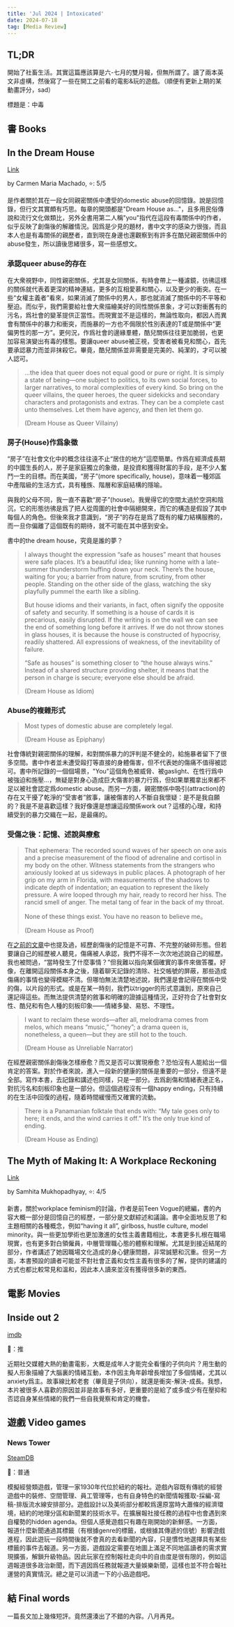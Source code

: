 ```yaml
---
title: 'Jul 2024 | Intoxicated'
date: 2024-07-18
tag: [Media Review]
---
```


## TL;DR

開始了社畜生活。其實這篇應該算是六-七月的雙月報，但無所謂了。讀了兩本英文非虛構，然後寫了一些在開工之前看的電影&玩的遊戲。（順便有更新上期的某動畫評分，sad）

標題是：中毒

<!-- more -->

## 書 Books

## In the Dream House

[Link](https://www.goodreads.com/book/show/43317482-in-the-dream-house)

by Carmen Maria Machado, ⭐: 5/5

是作者關於其在一段女同親密關係中遭受的domestic abuse的回憶錄。說是回憶錄，但行文其實頗有巧思。每章的開頭都是"Dream House as..."，且多用民俗傳說和流行文化做類比，另外全書用第二人稱"you"指代在這段有毒關係中的作者，似乎反映了創傷後的解離情況。因爲是少見的題材，書中文字的感染力很強，而且本人也是有毒關係的親歷者，直到現在身邊也還觀察到有許多在酷兒親密關係中的abuse發生，所以讀後思緒很多，寫一些感想文。

### 承認queer abuse的存在

在大衆視野中，同性親密關係，尤其是女同關係，有時會帶上一種濾鏡，彷彿這樣的關係就代表着更深的精神連結，更多的互相愛慕和關心，以及更少的衝突。在一些“女權主義者”看來，如果消滅了關係中的男人，那也就消滅了關係中的不平等和壓迫。而似乎，我們需要給社會大衆描繪美好的同性關係景象，才可以對衝舊有的污名，爲社會的變革提供正當性。而現實並不是這樣的，無論性取向，都因人而異會有關係中的暴力和衝突，而施暴的一方也不侷限於性別表達的T或是關係中“更偏男性的那一方”。更何況，作爲社會的邊緣羣體，酷兒關係往往更加脆弱，也更加容易演變出有毒的樣態。要讓queer abuse被正視，受害者被看見和關心，首先要承認暴力而並非抹殺它。畢竟，酷兒關係並非需要是完美的、純潔的，才可以被人認可。

> ...the idea that queer does not equal good or pure or right. It is simply a state of being—one subject to politics, to its own social forces, to larger narratives, to moral complexities of every kind. So bring on the queer villains, the queer heroes, the queer sidekicks and secondary characters and protagonists and extras. They can be a complete cast unto themselves. Let them have agency, and then let them go.
>
> (Dream House as Queer Villainy)

### 房子(House)作爲象徵

“房子”在社會文化中的概念往往遠不止“居住的地方”這麼簡單。作爲在經濟成長期的中國生長的人，房子是家庭獨立的象徵，是投資和獲得財富的手段，是不少人奮鬥一生的目標。而在美國，“房子”(more specifically, house)，意味着一種郊區中產階級的生活方式，具有種族、階層和家庭結構的隱喻。

與我的父母不同，我一直不喜歡“房子”(house)。我覺得它的空間太過於空洞和陰沉，它的形態彷彿是爲了把人從周圍的社會中隔絕開來，而它的構造是假設了其中每個人的角色。但後來我才意識到，“房子”的存在是爲了既有的權力結構服務的，而一旦你偏離了這個既有的期待，就不可能在其中感到安全。

書中的the dream house，究竟是誰的夢？

> I always thought the expression “safe as houses” meant that houses were safe places. It’s a beautiful idea; like running home with a late-summer thunderstorm huffing down your neck. There’s the house, waiting for you; a barrier from nature, from scrutiny, from other people. Standing on the other side of the glass, watching the sky playfully pummel the earth like a sibling.
> 
> But house idioms and their variants, in fact, often signify the opposite of safety and security. If something is a house of cards it is precarious, easily disrupted. If the writing is on the wall we can see the end of something long before it arrives. If we do not throw stones in glass houses, it is because the house is constructed of hypocrisy, readily shattered. All expressions of weakness, of the inevitability of failure.
> 
> “Safe as houses” is something closer to “the house always wins.” Instead of a shared structure providing shelter, it means that the person in charge is secure; everyone else should be afraid.
> 
> (Dream House as Idiom)

### Abuse的複雜形式

> Most types of domestic abuse are completely legal.
>
> (Dream House as Epiphany)

社會傳統對親密關係的理解，和對關係暴力的評判是不健全的，給施暴者留下了很多空間。書中作者並未遭受毆打等直接的身體傷害，但不代表她的傷痛不值得被認可。書中所記錄的一個個場景，"You"這個角色被威脅、被gaslight、在性行爲中被強迫和施壓...，無疑是對身心造成巨大傷害的暴力行爲，但如果單獨拿出來都不足以被社會認定爲domestic abuse。而另一方面，親密關係中吸引(attraction)的存在又干擾了乾淨的“受害者”敘事，讓被傷害的人不斷自我懷疑：是不是我自願的？我是不是喜歡這樣？我好像還是想讓這段關係work out？這樣的心理，和持續受到的暴力交織在一起，是最痛的。

### 受傷之後：記憶、述說與療愈

> That ephemera: The recorded sound waves of her speech on one axis and a precise measurement of the flood of adrenaline and cortisol in my body on the other. Witness statements from the strangers who anxiously looked at us sideways in public places. A photograph of her grip on my arm in Florida, with measurements of the shadows to indicate depth of indentation; an equation to represent the likely pressure. A wire looped through my hair, ready to record her hiss. The rancid smell of anger. The metal tang of fear in the back of my throat.
> 
> None of these things exist. You have no reason to believe me。
> 
> (Dream House as Proof)

在[之前的文章](https://sbeam.dev/posts/monthly-apr-2024.html#%E7%89%A9%E8%AA%9E%E3%81%A8%E3%83%88%E3%83%A9%E3%82%A6%E3%83%9E-%E3%82%AF%E3%82%A3%E3%82%A2%E3%83%BB%E3%83%95%E3%82%A7%E3%83%9F%E3%83%8B%E3%82%B9%E3%82%99%E3%83%A0%E6%89%B9%E8%A9%95%E3%81%AE%E5%8F%AF%E8%83%BD%E6%80%A7)中也提及過，經歷創傷後的記憶是不可靠、不完整的破碎形態。但若要讓自己的經歷被人聽見，傷痛被人承認，我們不得不一次次地述說自己的經歷。我也被問過，“當時發生了什麼事情？”但我難以指向某個確實的事件來做答覆。好像，在離開這段關係本身之後，隨着聊天記錄的清除、社交帳號的屏蔽，那些造成傷痛的事情也變得模糊不清。但哪怕無法清楚地述說，我們還是會記得在關係中受的傷，以片段的形式。或是在某一時刻，我們以trigger的形式意識到，原來自己還記得這些。而無法提供清楚的敘事和明確的證據這種情況，正好符合了社會對女性、酷兒和有色人種的刻板印象——情緒多變、易怒、不理性。

> I want to reclaim these words—after all, melodrama comes from melos, which means “music,” “honey”; a drama queen is, nonetheless, a queen—but they are still hot to the touch.
> 
> (Dream House as Unreliable Narrator)

在經歷親密關係創傷後怎樣療愈？而又是否可以實現療愈？恐怕沒有人能給出一個肯定的答案。對於作者來說，進入一段新的健康的關係是重要的一部分，但遠不是全部。寫作本書，去記錄和講述也同樣，只是一部分。去爲創傷和情緒表達正名，對抗污名和刻板印象也是一部分。但這個過程沒有一個happy ending，只有持續的在生活中回復的過程，隨着時間緩慢而又確實的流動。

> There is a Panamanian folktale that ends with: “My tale goes only to here; it ends, and the wind carries it off.” It’s the only true kind of ending.
> 
> (Dream House as Ending)


## The Myth of Making It: A Workplace Reckoning

[Link](https://www.goodreads.com/book/show/199388132-the-myth-of-making-it)

by Samhita Mukhopadhyay, ⭐: 4/5

新書，關於workplace feminism的討論，作者是前Teen Vogue的總編，書的內容大概一部分是回憶自己的經歷，一部分是文獻綜述和議論。書中全面地反思了和主題相關的各種概念，例如“having it all”, girlboss, hustle culture, model minority。與一些更加學術也更加激進的女性主義書籍相比，本書更多扎根在職場現實，也有更多對白領僱員，中層管理職心態的體察和理解。尤其是到接近結尾的部分，作者講述了她因職場文化造成的身心健康問題，非常誠懇和沉重。但另一方面，本書預設的讀者可能並不對社會正義和女性主義有很多的了解，提供的建議的方式也都比較常見和溫和，因此本人讀來並沒有獲得很多新的東西。


## 電影 Movies

## Inside out 2

[imdb](https://www.imdb.com/title/tt22022452/)

🍅：推

近期社交媒體大熱的動畫電影，大概是成年人才能完全看懂的子供向片？用生動的擬人形象描繪了大腦裏的情緒互動，本作因主角年齡增長增加了多個情緒，尤其以anxiety爲主。故事線比較老套（畢竟是子供向），就還是衝突-解決-成長。我想，本片被很多人喜歡的原因並非是故事有多好，更重要的是給了或多或少有在壓抑和否認自身某些情緒的我們一些自我覺察和肯定的機會。

## 遊戲 Video games

### News Tower

[SteamDB](https://steamdb.info/app/1649950/)

🍅：普通

模擬經營類遊戲，管理一家1930年代位於紐約的報社。遊戲內容既有傳統的經營遊戲中的裝修、空間管理、員工管理等，也有自身特色的新聞情報獲取-採編-寫稿-排版流水線安排部分。遊戲設計以及美術部分都較爲還原當時大蕭條的經濟環境，紐約的地理分區和新聞業的技術水平。在擴展報社接任務的過程中也會遇到來自權勢的hidden agenda。但個人感覺遊戲只有趣在剛開始的新鮮感。一方面，報道什麼新聞通過其標籤（有根據genre的標籤，或根據其傳遞的信號）影響遊戲進程，因此遊玩一段時間後就不會真的去看新聞的內容，只是慣性地選擇具有某些標籤的事件去報道。另一方面，遊戲設定需要在地圖上滿足不同地區讀者的需求實現擴張，解鎖升級物品。因此玩家在控制報社走向中的自由度是很有限的，例如這週報道很多政治新聞，而下週因爲任務就報道大量娛樂新聞，這樣也並不符合報社運營的真實情況。總之是可以消遣一下的小品遊戲吧。

## 結 Final words

一篇長文加上幾條短評。竟然還湊出了不錯的內容。八月再見。
